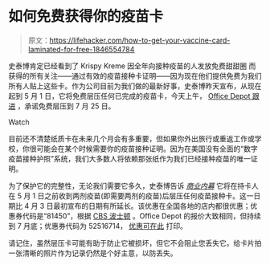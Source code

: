 # 如何免费获得你的疫苗卡

> 原文：<https://lifehacker.com/how-to-get-your-vaccine-card-laminated-for-free-1846554784>

史泰博肯定已经看到了 Krispy Kreme 因全年向接种疫苗的人发放免费甜甜圈 而获得的所有关注——通过有效的疫苗接种卡证明——因为现在他们提供免费为我们所有人贴上这些卡。作为公司目前为我们做的最新好事，史泰博昨天宣布，从现在起到 5 月 1 日，它将免费层压任何已完成的疫苗卡，今天上午， [Office Depot 跟进](https://www.local10.com/news/local/2021/03/26/office-depot-follows-staples-in-offering-free-lamination-for-covid-19-vaccination-card/) ，承诺免费层压到 7 月 25 日。

Watch

目前还不清楚纸质卡在未来几个月会有多重要，但如果你外出旅行或重返工作或学校，你很可能会在某个时候需要你的疫苗接种证明。因为在美国没有全面的“数字疫苗接种护照”系统，我们大多数人将依赖那张纸作为我们已经接种疫苗的唯一证明。

为了保护它的完整性，无论我们需要它多久，史泰博告诉 [*商业内幕*](https://www.businessinsider.com/staples-will-laminate-covid-vaccine-cards-for-free-2021-3) 它将在持卡人在 5 月 1 日之前收到两剂疫苗(即需要两剂的疫苗)后层压任何疫苗接种卡。这一日期比 4 月 3 日最初宣布的日期有所延长。该优惠在全国各地的店内都很优惠；优惠券代码是“81450”，根据 [CBS 波士顿](https://boston.cbslocal.com/2021/03/16/laminate-covid-vaccine-card-staples-free/) 。Office Depot 的报价大致相同，但持续到 7 月底；优惠券代码为 52516714， [优惠可在此](https://media.officedepot.com/image/upload/v1616624545/content/od/tiles/2021/week_14/free_covid-19_lamination.pdf?cm_sp=services-_-covid-19_lamination_free-_-print-and-copy_same-day-printing_main_2_0_0&promo_name=services&promo_id=services-covid-19-lamination&promo_creative=covid-19_lamination&promo_position=print-and-copy_same-day-printing_main_2_0_0) 打印。

请记住，虽然层压卡可能有助于防止它被损坏，但它不会阻止您丢失它。给卡片拍一张清晰的照片作为记录仍然是个好主意，以防丢失。